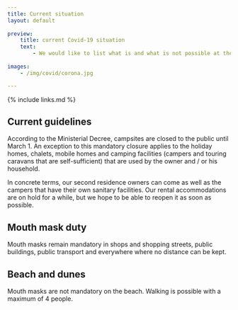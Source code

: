 ```yaml
---
title: Current situation
layout: default
    
preview:
    title: current Covid-19 situation
    text:
        - We would like to list what is and what is not possible at the moment, as well as all our precautions and guidelines.
        
images: 
    - /img/covid/corona.jpg

---
```


{% include links.md %}

## Current guidelines
According to the Ministerial Decree, campsites are closed to the public until March 1. An exception to this mandatory closure applies to the holiday homes, chalets, mobile homes and camping facilities (campers and touring caravans that are self-sufficient) that are used by the owner and / or his household.

In concrete terms, our second residence owners can come as well as the campers that have their own sanitary facilities. Our rental accommodations are on hold for a while, but we hope to be able to reopen it as soon as possible.

## Mouth mask duty
Mouth masks remain mandatory in shops and shopping streets, public buildings, public transport and everywhere where no distance can be kept.

## Beach and dunes
Mouth masks are not mandatory on the beach. Walking is possible with a maximum of 4 people.
